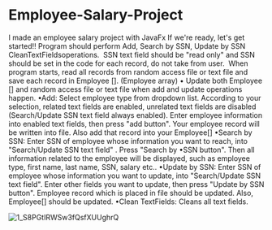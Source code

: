 # Employee-Salary-Project
 I made an employee salary project with JavaFx
 If we're ready, let's get started!!
Program should perform Add, Search by SSN, Update by SSN CleanTextFieldsoperations.
 SSN text field should be "read only" and SSN should be set in the code for each record, do not take from user.
 When program starts, read all records from random access file or text file and save each record in Employee []. (Employee array)
 • Update both Employee [] and random access file or text file when add and update operations happen.
•Add: Select employee type from dropdown list. According to your selection, related text fields are enabled, unrelated text fields are disabled (Search/Update SSN text field always enabled). Enter employee information into enabled text fields, then press "add button". Your employee record will be written into file. Also add that record into your Employee[]
•Search by SSN: Enter SSN of employee whose information you want to reach, into "Search/Update SSN text field" . Press "Search by •SSN button". Then all information related to the employee will be displayed, such as employee type, first name, last name, SSN, salary etc..
•Update by SSN: Enter SSN of employee whose information you want to update, into "Search/Update SSN text field". Enter other fields you want to update, then press "Update by SSN button". Employee record which is placed in file should be updated. Also, Employee[] should be updated.
•Clean TextFields: Cleans all text fields.


![1_S8PGtIRWSw3fQsfXUUghrQ](https://user-images.githubusercontent.com/76625343/216436249-d8df2133-ae7b-4cc2-bf03-abfeefcf04e4.png)
